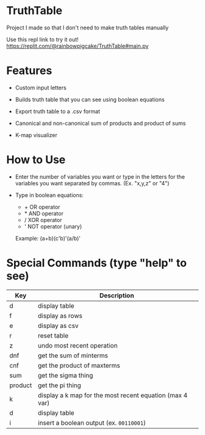 # TruthTable
Project I made so that I don't need to make truth tables manually 

Use this repl link to try it out!
https://replit.com/@rainbowpigcake/TruthTable#main.py


# **Features**
- Custom input letters 

- Builds truth table that you can see using boolean equations

- Export truth table to a .csv format

- Canonical and non-canonical sum of products and product of sums

- K-map visualizer



# **How to Use**
- Enter the number of variables you want or type in the letters for the variables you want separated by commas. (Ex. "x,y,z" or "4")

- Type in boolean equations:
  - \+ OR operator
  - \* AND operator
  - / XOR operator
  - ' NOT operator (unary)
  
  Example: (a+b)(c'b)'(a/b)'
  
  
# **Special Commands** (type "help" to see)
| Key    | Description |
| -------- | ------- |
|  d       | display table
|  f       | display as rows
|  e       | display as csv
|  r       | reset table
|  z       | undo most recent operation
|  dnf     | get the sum of minterms
|  cnf     | get the product of maxterms
|  sum     | get the sigma thing
|  product | get the pi thing
|  k       | display a k map for the most recent equation (max 4 var)
|  d       | display table
|  i       | insert a boolean output (ex. `00110001`)
